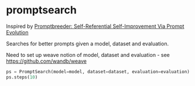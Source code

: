 # promptsearch

Inspired by [Promptbreeder: Self-Referential Self-Improvement Via Prompt Evolution](https://arxiv.org/abs/2309.16797)

Searches for better prompts given a model, dataset and evaluation.

Need to set up weave notion of model, dataset and evaluation - see https://github.com/wandb/weave

```python
ps = PromptSearch(model=model, dataset=dataset, evaluation=evaluation)
ps.steps(10)
```
